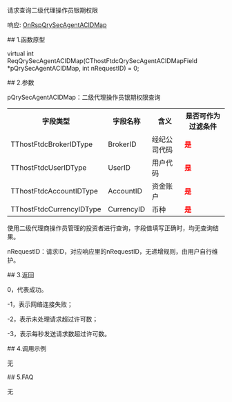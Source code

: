 <p>请求查询二级代理操作员银期权限</p>
<p>响应: <a href="../../CTHOSTFTDCTRADERAPI/ONRSPQRYSECAGENTACIDMAP/">OnRspQrySecAgentACIDMap</a></p>
<span class="anchor" id="e9a7063a-e465-4931-9ce6-5e57f5594a54"></span>
## 1.函数原型
<p>virtual int ReqQrySecAgentACIDMap(CThostFtdcQrySecAgentACIDMapField *pQrySecAgentACIDMap, int nRequestID) = 0;</p>
<span class="anchor" id="c41905d9-4f5e-43fa-837a-bfac8881efca"></span>
## 2.参数
<p>pQrySecAgentACIDMap：二级代理操作员银期权限查询</p>
<table><tr><th style="TEXT-ALIGN: center;">字段类型</th><th style="TEXT-ALIGN: center;">字段名称</th><th style="TEXT-ALIGN: center;">含义</th><th style="TEXT-ALIGN: center;">是否可作为过滤条件</th></tr><tr><td style="TEXT-ALIGN: left;">TThostFtdcBrokerIDType</td>
<td style="TEXT-ALIGN: left;">BrokerID</td>
<td style="TEXT-ALIGN: left;">经纪公司代码</td>
<td style="TEXT-ALIGN: left;"><strong><font color="#FF0000">是</font></strong></td>
</tr>
<tr><td style="TEXT-ALIGN: left;">TThostFtdcUserIDType</td>
<td style="TEXT-ALIGN: left;">UserID</td>
<td style="TEXT-ALIGN: left;">用户代码</td>
<td style="TEXT-ALIGN: left;"><strong><font color="#FF0000">是</font></strong></td>
</tr>
<tr><td style="TEXT-ALIGN: left;">TThostFtdcAccountIDType</td>
<td style="TEXT-ALIGN: left;">AccountID</td>
<td style="TEXT-ALIGN: left;">资金账户</td>
<td style="TEXT-ALIGN: left;"><strong><font color="#FF0000">是</font></strong></td>
</tr>
<tr><td style="TEXT-ALIGN: left;">TThostFtdcCurrencyIDType</td>
<td style="TEXT-ALIGN: left;">CurrencyID</td>
<td style="TEXT-ALIGN: left;">币种</td>
<td style="TEXT-ALIGN: left;"><strong><font color="#FF0000">是</font></strong></td>
</tr>
</table>
<p>使用二级代理商操作员管理的投资者进行查询，字段值填写正确时，均无查询结果。</p>
<p>nRequestID：请求ID，对应响应里的nRequestID，无递增规则，由用户自行维护。</p>
<span class="anchor" id="dd1d4ead-fd32-422c-9bef-6fde637100cb"></span>
## 3.返回
<p>0，代表成功。</p>
<p>-1，表示网络连接失败；</p>
<p>-2，表示未处理请求超过许可数；</p>
<p>-3，表示每秒发送请求数超过许可数。</p>
<span class="anchor" id="618e6b19-ca8b-4bcc-a75f-9a865d65674c"></span>
## 4.调用示例
<p>无</p>
<span class="anchor" id="26ca1c3e-42a9-49f8-bd10-a391285f3dda"></span>
## 5.FAQ
<p>无</p>
